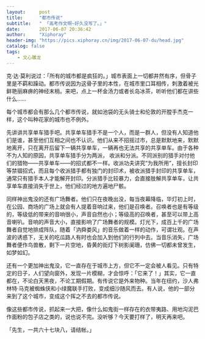 ```yaml
---
layout:     post
title:      "都市传说"
subtitle:   " 「高考作文啊~好久没写了。」" 
date:       2017-06-07 20:36:42
author:     "Xiphoray"
header-img: "https://pics.xiphoray.cn/img/2017-06-07-du/head.jpg"
catalog: false
tags:     
    - 文心雕龙
---
```



克·达·莫利说过：「所有的城市都是疯狂的。」城市表面上一切都井然有序，但骨子里是不羁和躁动。都市传说因为这骨子里的本性，在城市里口耳相传，刺激着被光鲜艳丽麻痹的神经末梢。来吧，点上一杯金汤力或者长岛冰茶，听听他们都在讲些什么……

每个城市都会有那么几个都市传说，就如池袋的无头骑士和伦敦的开膛手杰克一样，这个叫种花家的城市也不例外。

先讲讲共享单车猎手吧。共享单车猎手不是一个人，而是一群人，但没有人知道他们是谁，甚至他们互相之间也不认识。他们从来不招摇过市，总是默默地来，默默地离开，只在离开后留下一辆共享单车，一辆再也无法共享的共享单车。由于各种不为人知的原因，共享单车猎手分为两派， 收派和分派。不同派别的猎手对付他们的猎物——共享单车——的招式都不一样。收派功夫讲究“为我所用”，擅长封印等禁锢招式，而且每个收派猎手都有独门的封印术，被收派猎手封印的共享单车，通常只有猎手本人才能解开封印。分派猎手比较暴力，会直接肢解共享单车，让共享单车直接消失于世上，他们经过的地方遍地尸骸。

同样神出鬼没的还有广场舞者。他们只在夜晚出没，每当夜幕降临，华灯初上时，在公园、商场的广场上就会有人提着音响过来，他们是召唤者。召唤者也是有等级的，等级低的带来的音响很小，声音自然也小；等级高的召唤者，甚至可以带上高音喇叭。音响的声音大小，直接影响了广场舞者的规模。灯光下，成百上千的广场舞者自觉地排成阵队，随着「汭舜娄风」的音乐做着一样的动作，可谓壮观。在声波的诱惑下，无关的吃瓜路人有时也会加入到他们的行列中去。当音乐消失，广场舞者便作鸟兽散，剩下一片空地，昏黄的街灯下树影阑珊，仿佛一切都未曾发生，如梦如幻。

还有一个更加神出鬼没，它一直存在于城市上方，但它不一定会被人看见。只有特定的日子，人们望向窗外，发现一片模糊，才会惊呼：「它来了！」其实，它一直都在，不论白天黑夜，不论工期假期。有传说它是外来物种。当年在纽约，沙人弗林特·马克被蜘蛛侠和小绿魔联手打败，变成细沙随风而去。有人说，他的一部分来到了这个城市，变成这个挥之不去的都市传说。

像这些都市传说，抓起来一大把，像什么如鬼街一样存在的衣带夷路、用地沟泥巴作面粉的包子店之类的，说也说不完。没听够？今天要打样了，明天再来吧。

「先生，一共六十七块八，请结帐。」

